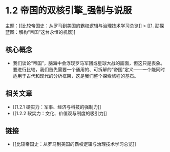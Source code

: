 # 1.2 帝国的双核引擎_强制与说服

主题：[[比较帝国史：从罗马到美国的霸权逻辑与治理技术学习总览]] > [[1. 勘探蓝图：解构“帝国”这台永恒的机器]]

## 核心概念

- 我们谈论“帝国”，脑海中会浮现罗马军团或星球大战的画面，但这只是表象。要进行比较，我们首先需要一个通用的、可拆解的“帝国”定义——一个能同时适用于古代和现代的分析框架，这是我们整个探索旅程的基石。

## 相关文章

- [[1.2.1 硬实力：军事、经济与科技的强制力]]
- [[1.2.2 软实力：文化、价值观与制度的吸引力]]

## 链接

- [[比较帝国史：从罗马到美国的霸权逻辑与治理技术学习总览]]
